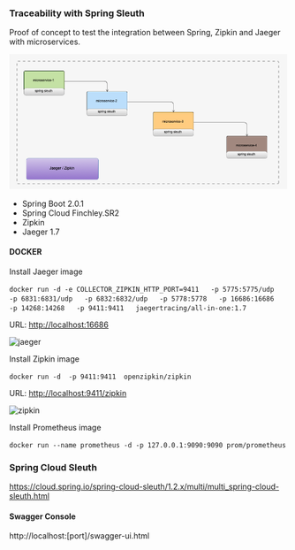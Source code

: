 ### Traceability with Spring Sleuth

Proof of concept to test the integration between Spring, Zipkin and Jaeger with microservices.

![traceability](img/traceability-microservices-arch.png)

- Spring Boot 2.0.1
- Spring Cloud Finchley.SR2
- Zipkin 
- Jaeger 1.7

#### DOCKER

Install Jaeger image

```docker run -d -e COLLECTOR_ZIPKIN_HTTP_PORT=9411   -p 5775:5775/udp   -p 6831:6831/udp   -p 6832:6832/udp   -p 5778:5778   -p 16686:16686   -p 14268:14268   -p 9411:9411   jaegertracing/all-in-one:1.7```

URL: [http://localhost:16686](http://localhost:16686)

![jaeger](img/jaeger-screenshot.png)

Install Zipkin image

```docker run -d  -p 9411:9411  openzipkin/zipkin ```

URL: [http://localhost:9411/zipkin](http://localhost:9411/zipkin)

![zipkin](img/zipkin-screenshot.png)


Install Prometheus image

``` docker run --name prometheus -d -p 127.0.0.1:9090:9090 prom/prometheus ```


### Spring Cloud Sleuth

https://cloud.spring.io/spring-cloud-sleuth/1.2.x/multi/multi_spring-cloud-sleuth.html


#### Swagger Console

http://localhost:[port]/swagger-ui.html



